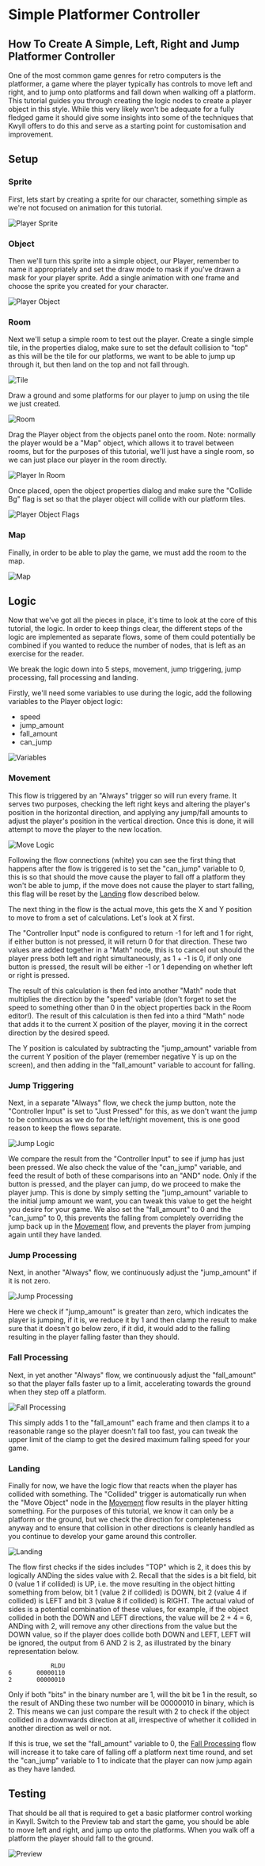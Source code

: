 # Simple Platformer Controller

## How To Create A Simple, Left, Right and Jump Platformer Controller

One of the most common game genres for retro computers is the platformer, a
game where the player typically has controls to move left and right, and to
jump onto platforms and fall down when walking off a platform. This tutorial
guides you through creating the logic nodes to create a player object in this
style. While this very likely won't be adequate for a fully fledged game it
should give some insights into some of the techniques that Kwyll offers to do
this and serve as a starting point for customisation and improvement.

## Setup

### Sprite

First, lets start by creating a sprite for our character, something simple as
we're not focused on animation for this tutorial.

![Player Sprite](../assets/tutorials/simple_platformer_controller/player_sprite.png)


### Object

Then we'll turn this sprite into a simple object, our Player, remember to name
it appropriately and set the draw mode to mask if you've drawn a mask for your
player sprite. Add a single animation with one frame and choose the sprite you
created for your character.

![Player Object](../assets/tutorials/simple_platformer_controller/player_object.png)


### Room

Next we'll setup a simple room to test out the player. Create a single simple
tile, in the properties dialog, make sure to set the default collision to "top"
as this will be the tile for our platforms, we want to be able to jump up
through it, but then land on the top and not fall through.

![Tile](../assets/tutorials/simple_platformer_controller/tile.png)

Draw a ground and some platforms for our player to jump on using the tile we
just created.

![Room](../assets/tutorials/simple_platformer_controller/room.png)

Drag the Player object from the objects panel onto the room. Note: normally
the player would be a "Map" object, which allows it to travel between rooms,
but for the purposes of this tutorial, we'll just have a single room, so we can
just place our player in the room directly. 


![Player In Room](../assets/tutorials/simple_platformer_controller/player_in_room.png)

Once placed, open the object properties dialog and make sure the "Collide Bg"
flag is set so that the player object will collide with our platform tiles.

![Player Object Flags](../assets/tutorials/simple_platformer_controller/player_object_flags.png)


### Map

Finally, in order to be able to play the game, we must add the room to the map.

![Map](../assets/tutorials/simple_platformer_controller/map.png)


## Logic

Now that we've got all the pieces in place, it's time to look at the core of
this tutorial, the logic. In order to keep things clear, the different steps of
the logic are implemented as separate flows, some of them could potentially be
combined if you wanted to reduce the number of nodes, that is left as an
exercise for the reader. 

We break the logic down into 5 steps, movement, jump triggering, jump
processing, fall processing and landing.

Firstly, we'll need some variables to use during the logic, add the following
variables to the Player object logic:

 * speed
 * jump_amount
 * fall_amount
 * can_jump

![Variables](../assets/tutorials/simple_platformer_controller/variables.png)


### Movement

This flow is triggered by an "Always" trigger so will run every frame. It
serves two purposes, checking the left right keys and altering the player's
position in the horizontal direction, and applying any jump/fall amounts to
adjust the player's position in the vertical direction. Once this is done, it
will attempt to move the player to the new location.

![Move Logic](../assets/tutorials/simple_platformer_controller/move_logic.png)

Following the flow connections (white) you can see the first thing that happens
after the flow is triggered is to set the "can_jump" variable to 0, this is so
that should the move cause the player to fall off a platform they won't be able
to jump, if the move does not cause the player to start falling, this flag will
be reset by the [Landing](#landing) flow described below.

The next thing in the flow is the actual move, this gets the X and Y position
to move to from a set of calculations. Let's look at X first. 

The "Controller Input" node is configured to return -1 for left and 1 for
right, if either button is not pressed, it will return 0 for that direction.
These two values are added together in a "Math" node, this is to cancel out
should the player press both left and right simultaneously, as 1 + -1 is 0, if
only one button is pressed, the result will be either -1 or 1 depending on
whether left or right is pressed.

The result of this calculation is then fed into another "Math" node that
multiplies the direction by the "speed" variable (don't forget to set the speed
to something other than 0 in the object properties back in the Room editor!).
The result of this calculation is then fed into a third "Math" node that adds
it to the current X position of the player, moving it in the correct direction
by the desired speed.

The Y position is calculated by subtracting the "jump_amount" variable from the
current Y position of the player (remember negative Y is up on the screen), and
then adding in the "fall_amount" variable to account for falling.


### Jump Triggering

Next, in a separate "Always" flow, we check the jump button, note the
"Controller Input" is set to "Just Pressed" for this, as we don't want the jump
to be continuous as we do for the left/right movement, this is one good reason
to keep the flows separate. 

![Jump Logic](../assets/tutorials/simple_platformer_controller/jump_logic.png)

We compare the result from the "Controller Input" to see if jump has just been
pressed. We also check the value of the "can_jump" variable, and feed the
result of both of these comparisons into an "AND" node. Only if the button is
pressed, and the player can jump, do we proceed to make the player jump. This
is done by simply setting the "jump_amount" variable to the initial jump amount
we want, you can tweak this value to get the height you desire for your game.
We also set the "fall_amount" to 0 and the "can_jump" to 0, this prevents the
falling from completely overriding the jump back up in the
[Movement](#movement) flow, and prevents the player from jumping again until
they have landed.


### Jump Processing

Next, in another "Always" flow, we continuously adjust the "jump_amount" if it
is not zero.

![Jump Processing](../assets/tutorials/simple_platformer_controller/jump_logic_2.png)

Here we check if "jump_amount" is greater than zero, which indicates the player
is jumping, if it is, we reduce it by 1 and then clamp the result to make sure
that it doesn't go below zero, if it did, it would add to the falling resulting
in the player falling faster than they should.


### Fall Processing

Next, in yet another "Always" flow, we continuously adjust the "fall_amount" so
that the player falls faster up to a limit, accelerating towards the ground
when they step off a platform.

![Fall Processing](../assets/tutorials/simple_platformer_controller/fall_logic.png)

This simply adds 1 to the "fall_amount" each frame and then clamps it to a
reasonable range so the player doesn't fall too fast, you can tweak the upper
limit of the clamp to get the desired maximum falling speed for your game.


### Landing

Finally for now, we have the logic flow that reacts when the player has
collided with something. The "Collided" trigger is automatically run when the
"Move Object" node in the [Movement](#movement) flow results in the player
hitting something. For the purposes of this tutorial, we know it can only be a
platform or the ground, but we check the direction for completeness anyway and
to ensure that collision in other directions is cleanly handled as you continue
to develop your game around this controller.

![Landing](../assets/tutorials/simple_platformer_controller/land_logic.png)

The flow first checks if the sides includes "TOP" which is 2, it does this by
logically ANDing the sides value with 2. Recall that the sides is a bit field,
bit 0 (value 1 if collided) is UP, i.e. the move resulting in the object
hitting something from below, bit 1 (value 2 if collided) is DOWN, bit 2 (value
4 if collided) is LEFT and bit 3 (value 8 if collided) is RIGHT. The actual
valud of sides is a potential combination of these values, for example, if the
object collided in both the DOWN and LEFT directions, the value will be 2 + 4 =
6, ANDing with 2, will remove any other directions from the value but the DOWN
value, so if the player does collide both DOWN and LEFT, LEFT will be ignored,
the output from 6 AND 2 is 2, as illustrated by the binary representation below. 

                RLDU
    6       00000110
    2       00000010

Only if both "bits" in the binary number are 1, will the bit be 1 in the
result, so the result of ANDing these two number will be 00000010 in binary,
which is 2. This means we can just compare the result with 2 to check if the
object collided in a downwards direction at all, irrespective of whether it
collided in another direction as well or not.

If this is true, we set the "fall_amount" variable to 0, the [Fall
Processing](#fall_processing) flow will increase it to take care of falling off
a platform next time round, and set the "can_jump" variable to 1 to indicate
that the player can now jump again as they have landed.


## Testing

That should be all that is required to get a basic platformer control working
in Kwyll. Switch to the Preview tab and start the game, you should be able to
move left and right, and jump up onto the platforms. When you walk off a
platform the player should fall to the ground.


![Preview](../assets/tutorials/simple_platformer_controller/preview.png)
